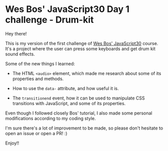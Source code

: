 # Wes Bos' JavaScript30 Day 1 challenge - Drum-kit

Hey there!

This is my version of the first challenge of [Wes Bos' JavaScript30](https://javascript30.com/) course. It's a project where the user can press some keyboards and get drum kit sound effects.

Some of the new things I learned:

- The HTML `<audio>` element, which made me research about some of its properties and methods.

- How to use the `data-` attribute, and how useful it is.

- The `transitionend` event, how it can be used to manipulate CSS transitions with JavaScript, and some of its properties.

Even though I followed closely Bos' tutorial, I also made some personal modifications according to my coding style.

I'm sure there's a lot of improvement to be made, so please don't hesitate to open an issue or open a PR! :)

Enjoy!!

